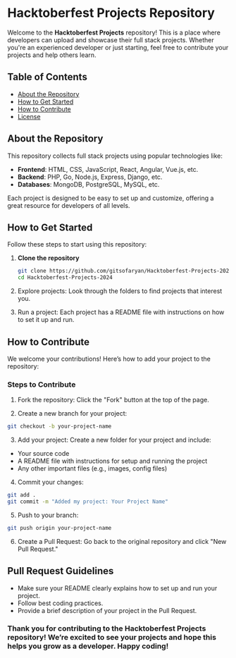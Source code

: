 # Hacktoberfest Projects Repository

Welcome to the **Hacktoberfest Projects** repository! This is a place where developers can upload and showcase their full stack projects. Whether you're an experienced developer or just starting, feel free to contribute your projects and help others learn.

## Table of Contents

- [About the Repository](#about-the-repository)
- [How to Get Started](#how-to-get-started)
- [How to Contribute](#how-to-contribute)
- [License](#license)

## About the Repository

This repository collects full stack projects using popular technologies like:

- **Frontend**: HTML, CSS, JavaScript, React, Angular, Vue.js, etc.
- **Backend**: PHP, Go, Node.js, Express, Django, etc.
- **Databases**: MongoDB, PostgreSQL, MySQL, etc.

Each project is designed to be easy to set up and customize, offering a great resource for developers of all levels.

## How to Get Started

Follow these steps to start using this repository:

1. **Clone the repository**

   ```bash
   git clone https://github.com/gitsofaryan/Hacktoberfest-Projects-2024.git
   cd Hacktoberfest-Projects-2024

2. Explore projects: Look through the folders to find projects that interest you.

3. Run a project: Each project has a README file with instructions on how to set it up and run.


## How to Contribute
We welcome your contributions! Here’s how to add your project to the repository:

### Steps to Contribute

1. Fork the repository: Click the "Fork" button at the top of the page.

2. Create a new branch for your project:

```bash
git checkout -b your-project-name
```

3. Add your project: Create a new folder for your project and include:

- Your source code
- A README file with instructions for setup and running the project
- Any other important files (e.g., images, config files)

4. Commit your changes:

```bash
git add .
git commit -m "Added my project: Your Project Name"
```

5. Push to your branch:
```bash
git push origin your-project-name
```

6. Create a Pull Request: Go back to the original repository and click "New Pull Request."

## Pull Request Guidelines

- Make sure your README clearly explains how to set up and run your project.
- Follow best coding practices.
- Provide a brief description of your project in the Pull Request.

### Thank you for contributing to the Hacktoberfest Projects repository! We’re excited to see your projects and hope this helps you grow as a developer. Happy coding!
